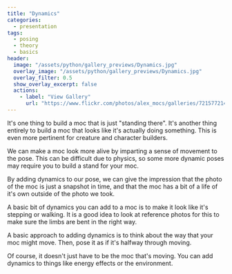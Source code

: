 ```yaml
---
title: "Dynamics"
categories:
  - presentation
tags:
  - posing
  - theory
  - basics
header:
  image: "/assets/python/gallery_previews/Dynamics.jpg"
  overlay_image: "/assets/python/gallery_previews/Dynamics.jpg"
  overlay_filter: 0.5
  show_overlay_excerpt: false
  actions:
    - label: "View Gallery"
      url: "https://www.flickr.com/photos/alex_mocs/galleries/72157721402515361/"
---
```


It's one thing to build a moc that is just "standing there". It's another thing entirely to build a moc that looks like it's actually doing something. This is even more pertinent for creature and character builders.

We can make a moc look more alive by imparting a sense of movement to the pose. This can be difficult due to physics, so some more dynamic poses may require you to build a stand for your moc.

By adding dynamics to our pose, we can give the impression that the photo of the moc is just a snapshot in time, and that the moc has a bit of a life of it's own outside of the photo we took.

A basic bit of dynamics you can add to a moc is to make it look like it's stepping or walking. It is a good idea to look at reference photos for this to make sure the limbs are bent in the right way.

A basic approach to adding dynamics is to think about the way that your moc might move. Then, pose it as if it's halfway through moving.

Of course, it doesn't just have to be the moc that's moving. You can add dynamics to things like energy effects or the environment.

